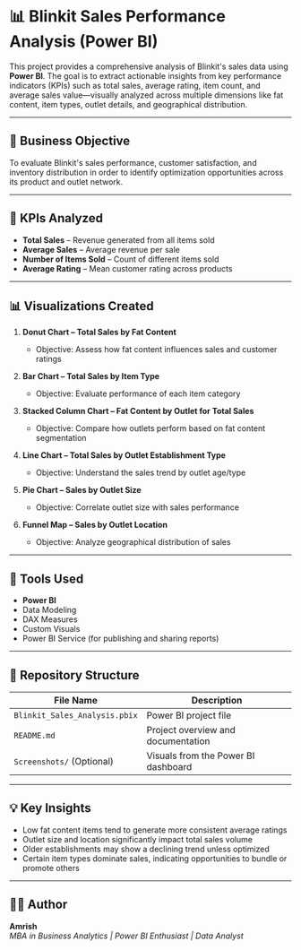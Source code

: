 # 📊 Blinkit Sales Performance Analysis (Power BI)

This project provides a comprehensive analysis of Blinkit's sales data using **Power BI**. The goal is to extract actionable insights from key performance indicators (KPIs) such as total sales, average rating, item count, and average sales value—visually analyzed across multiple dimensions like fat content, item types, outlet details, and geographical distribution.

---

## 🎯 Business Objective

To evaluate Blinkit's sales performance, customer satisfaction, and inventory distribution in order to identify optimization opportunities across its product and outlet network.

---

## 📌 KPIs Analyzed

- **Total Sales** – Revenue generated from all items sold  
- **Average Sales** – Average revenue per sale  
- **Number of Items Sold** – Count of different items sold  
- **Average Rating** – Mean customer rating across products  

---

## 📊 Visualizations Created

1. **Donut Chart – Total Sales by Fat Content**  
   - Objective: Assess how fat content influences sales and customer ratings  

2. **Bar Chart – Total Sales by Item Type**  
   - Objective: Evaluate performance of each item category  

3. **Stacked Column Chart – Fat Content by Outlet for Total Sales**  
   - Objective: Compare how outlets perform based on fat content segmentation  

4. **Line Chart – Total Sales by Outlet Establishment Type**  
   - Objective: Understand the sales trend by outlet age/type  

5. **Pie Chart – Sales by Outlet Size**  
   - Objective: Correlate outlet size with sales performance  

6. **Funnel Map – Sales by Outlet Location**  
   - Objective: Analyze geographical distribution of sales  

---

## 📎 Tools Used

- **Power BI**  
- Data Modeling  
- DAX Measures  
- Custom Visuals  
- Power BI Service (for publishing and sharing reports)

---

## 📂 Repository Structure

| File Name                     | Description                                |
|------------------------------|--------------------------------------------|
| `Blinkit_Sales_Analysis.pbix`| Power BI project file                      |
| `README.md`                  | Project overview and documentation         |
| `Screenshots/` (Optional)    | Visuals from the Power BI dashboard        |

---

## 💡 Key Insights

- Low fat content items tend to generate more consistent average ratings  
- Outlet size and location significantly impact total sales volume  
- Older establishments may show a declining trend unless optimized  
- Certain item types dominate sales, indicating opportunities to bundle or promote others  

---

## 👨‍💻 Author

**Amrish**  
_MBA in Business Analytics | Power BI Enthusiast | Data Analyst_  



